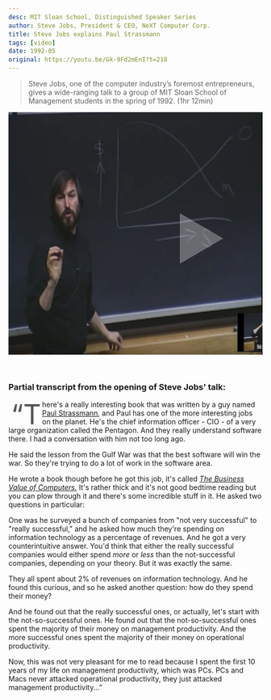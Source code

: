 ```yaml
---
desc: MIT Sloan School, Distinguished Speaker Series
author: Steve Jobs, President & CEO, NeXT Computer Corp.
title: Steve Jobs explains Paul Strassmann
tags: [video]
date: 1992-05
original: https://youtu.be/Gk-9Fd2mEnI?t=218
---
```


> Steve Jobs, one of the computer industry’s foremost entrepreneurs, gives a wide-ranging talk 
> to a group of MIT Sloan School of Management students in the spring of 1992. (1hr 12min)

<style>
img.youtube {
  width: 700px;
  height: 480px;
  border: 2px;
}

.youtube-wrapper {
 display: inline-block;
 position: relative;
 margin-bottom: 2em;
}

.triangle {
  position: absolute;
  top: 200px;
  left: 340px;
  right: 0;
  bottom: 0;
  width: 0;
  height: 0;
  border-style: solid;
  border-width: 50px 0 50px 86.6px;
  border-color: transparent transparent transparent rgba(255, 255, 255, 0.3);
}
.drop-cap::first-letter {
  float: left;
  line-height: 35px;
  font-size: 55px;
  color: #555;
  padding-top: .2em;
  padding-bottom: 5px;
  padding-right: 2px;
  padding-left: 5px;
  margin-right: 0px;
  margin-bottom: -5px;
}

</style>

<div class="youtube-wrapper">
   <a href="http://www.youtube.com/watch?feature=player_embedded&v=Gk-9Fd2mEnI&t=218" target="_blank">
      <div class="triangle"></div></a>
   <a href="http://www.youtube.com/watch?feature=player_embedded&v=Gk-9Fd2mEnI&t=218" target="_blank">
      <img class="youtube" src="steve-jobs-graph.png" alt="Steve Jobs explains Paul Strassmann" />
   </a>
</div>


### Partial transcript from the opening of Steve Jobs' talk:

<p class="drop-cap">“There's a really interesting book that was written by a guy named
<a href="http://strassmann.com">Paul Strassmann</a>, and Paul has one of the more
interesting jobs on the planet. He's the chief information officer -
CIO - of a very large organization called the Pentagon. And they
really understand software there. I had a conversation with him not
too long ago.</p>

He said the lesson from the Gulf War was that the best software will
win the war. So they're trying to do a lot of work in the software area.

He wrote a book though before he got this job, it's called *[The 
Business Value of Computers.](http://www.infoeconomics.com/business-value.php)*
It's rather thick and it's not good
bedtime reading but you can plow through it and there's some 
incredible stuff in it. He asked two questions in particular:

One was he surveyed a bunch of companies from "not very successful"
to "really successful," and he asked how much they're spending on
information technology as a percentage of revenues. And he got a very
counterintuitive answer. You'd think that either the really successful
companies would either spend *more* or *less* than the not-successful
companies, depending on your theory. But it was exactly the same.

They all spent about 2% of revenues on information technology.
And he found this curious, and so he asked another question: how
do they spend their money?

And he found out that the really successful ones, or actually,
let's start with the not-so-successful ones. He found out that
the not-so-successful ones spent the majority of their money
on management productivity. And the more successful ones spent
the majority of their money on operational productivity. 

Now, this was not very pleasant for me to read because I spent
the first 10 years of my life on management productivity, which
was PCs. PCs and Macs never attacked operational productivity, 
they just attacked management productivity...”
